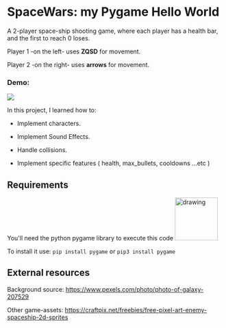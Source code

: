 # SpaceWars: my Pygame Hello World
A 2-player space-ship shooting game, where each player has a health bar, and the first to reach 0 loses.

Player 1 -on the left- uses **ZQSD** for movement.

Player 2 -on the right- uses **arrows** for movement.

### Demo:
![](https://cdn.discordapp.com/attachments/547555726214692865/1143295704387833957/game.gif)

In this project, I learned how to:
+ Implement characters.
- Implement Sound Effects.
+ Handle collisions.
- Implement specific features ( health, max_bullets, cooldowns ...etc )


## Requirements
You'll need the python pygame library to execute this code
<img src="https://www.pygame.org/docs/_images/pygame_logo.png" alt="drawing" width="100"/>

To install it use: `pip install pygame` or `pip3 install pygame`


## External resources 
Background source: https://www.pexels.com/photo/photo-of-galaxy-207529

Other game-assets: https://craftpix.net/freebies/free-pixel-art-enemy-spaceship-2d-sprites
